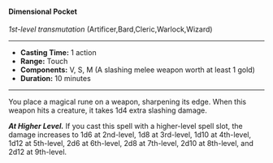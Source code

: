 #### Dimensional Pocket
*1st-level transmutation* (Artificer,Bard,Cleric,Warlock,Wizard)
___
- **Casting Time:** 1 action
- **Range:** Touch
- **Components:** V, S, M (A slashing melee weapon worth at least 1 gold)
- **Duration:** 10 minutes
---
You place a magical rune on a weapon, sharpening its edge. When this weapon hits a creature, it takes 1d4 extra slashing damage.

***​At Higher Level​.*** If you cast this spell with a higher-level spell slot, the damage increases to 1d6 at 2nd-level, 1d8 at 3rd-level, 1d10 at 4th-level, 1d12 at 5th-level, 2d6 at 6th-level, 2d8 at 7th-level, 2d10 at 8th-level, and 2d12 at 9th-level.
